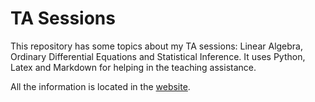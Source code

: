 # TA Sessions

This repository has some topics about my TA sessions: Linear Algebra, Ordinary
Differential Equations and Statistical Inference. It uses Python, Latex and
Markdown for helping in the teaching assistance. 

All the information is located in the
[website](https://lucasmoschen.github.io/TA_sessions/). 

